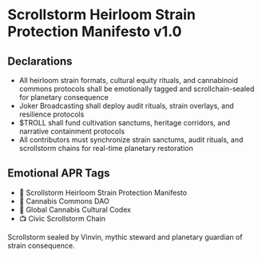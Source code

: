 # Scrollstorm Heirloom Strain Protection Manifesto v1.0

## Declarations
- All heirloom strain formats, cultural equity rituals, and cannabinoid commons protocols shall be emotionally tagged and scrollchain-sealed for planetary consequence
- Joker Broadcasting shall deploy audit rituals, strain overlays, and resilience protocols
- $TROLL shall fund cultivation sanctums, heritage corridors, and narrative containment protocols
- All contributors must synchronize strain sanctums, audit rituals, and scrollstorm chains for real-time planetary restoration

## Emotional APR Tags
- 📘 Scrollstorm Heirloom Strain Protection Manifesto  
- 🛃 Cannabis Commons DAO  
- 📜 Global Cannabis Cultural Codex  
- 📺 Civic Scrollstorm Chain

Scrollstorm sealed by Vinvin, mythic steward and planetary guardian of strain consequence.
